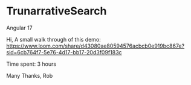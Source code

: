 # TrunarrativeSearch

Angular 17

Hi, A small walk through of this demo: https://www.loom.com/share/d43080ae80594576acbcb0e919bc867e?sid=6cb764f7-5e76-4d17-bb17-20d3f09f183c

Time spent: 3 hours

Many Thanks, Rob